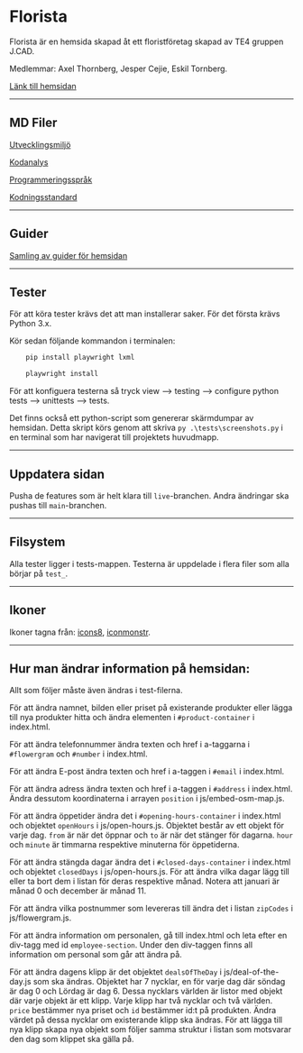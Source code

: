 # Florista

Florista är en hemsida skapad åt ett floristföretag skapad av TE4 gruppen J.CAD.

Medlemmar: Axel Thornberg, Jesper Cejie, Eskil Tornberg.

[Länk till hemsidan](https://ntig-uppsala.github.io/J.CAD-Florist/)

---

## MD Filer

[Utvecklingsmiljö](docs/development-environment-standard.md)

[Kodanalys](docs/code-analysis.md)

[Programmeringsspråk](docs/programming-language-standard.md)

[Kodningsstandard](docs/coding-standard.md)

---

## Guider

[Samling av guider för hemsidan](docs/guides.md)

---

## Tester

För att köra tester krävs det att man installerar saker. För det första krävs Python 3.x.

Kör sedan följande kommandon i terminalen:

```bash
    pip install playwright lxml
```

```bash
    playwright install
```

För att konfiguera testerna så tryck view --> testing --> configure python tests --> unittests --> tests.

Det finns också ett python-script som genererar skärmdumpar av hemsidan. Detta skript körs genom att skriva `py .\tests\screenshots.py` i en terminal som har navigerat till projektets huvudmapp.

---

## Uppdatera sidan

Pusha de features som är helt klara till `live`-branchen. Andra ändringar ska pushas till `main`-branchen.

---

## Filsystem

Alla tester ligger i tests-mappen. Testerna är uppdelade i flera filer som alla börjar på `test_`.

---

## Ikoner

Ikoner tagna från: [icons8](https://icons8.com/), [iconmonstr](https://iconmonstr.com/).

---

## Hur man ändrar information på hemsidan:

Allt som följer måste även ändras i test-filerna.

För att ändra namnet, bilden eller priset på existerande produkter eller lägga till nya produkter hitta och ändra elementen i `#product-container` i index.html.

För att ändra telefonnummer ändra texten och href i a-taggarna i `#flowergram` och `#number` i index.html.

För att ändra E-post ändra texten och href i a-taggen i `#email` i index.html. 

För att ändra adress ändra texten och href i a-taggen i `#address` i index.html. Ändra dessutom koordinaterna i arrayen `position` i js/embed-osm-map.js.

För att ändra öppetider ändra det i `#opening-hours-container` i index.html och objektet `openHours` i js/open-hours.js. Objektet består av ett objekt för varje dag. `from` är när det öppnar och `to` är när det stänger för dagarna. `hour` och `minute` är timmarna respektive minuterna för öppetiderna.

För att ändra stängda dagar ändra det i `#closed-days-container` i index.html och objektet `closedDays` i js/open-hours.js. För att ändra vilka dagar lägg till eller ta bort dem i listan för deras respektive månad. Notera att januari är månad 0 och december är månad 11.

För att ändra vilka postnummer som levereras till ändra det i listan `zipCodes` i js/flowergram.js.

För att ändra information om personalen, gå till index.html och leta efter en div-tagg med id `employee-section`. Under den div-taggen finns all information om personal som går att ändra på.

För att ändra dagens klipp är det objektet `dealsOfTheDay` i js/deal-of-the-day.js som ska ändras. Objektet har 7 nycklar, en för varje dag där söndag är dag 0 och Lördag är dag 6. Dessa nycklars världen är listor med objekt där varje objekt är ett klipp. Varje klipp har två nycklar och två världen. `price` bestämmer nya priset och `id` bestämmer id:t på produkten. Ändra värdet på dessa nycklar om existerande klipp ska ändras. För att lägga till nya klipp skapa nya objekt som följer samma struktur i listan som motsvarar den dag som klippet ska gälla på.
